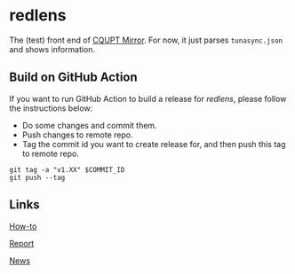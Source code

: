 # redlens
The (test) front end of [CQUPT Mirror](http://mirror.cqupt.edu.cn/). For now, it just parses `tunasync.json` and shows information.

## Build on GitHub Action
If you want to run GitHub Action to build a release for *redlens*, please follow the instructions below:

- Do some changes and commit them.
- Push changes to remote repo.
- Tag the commit id you want to create release for, and then push this tag to remote repo.
```
git tag -a "v1.XX" $COMMIT_ID
git push --tag
```

## Links
[How-to](https://github.com/CQUPTMirror/cqupt-mirrors-howto)

[Report](https://github.com/CQUPTMirror/Report)

[News](https://github.com/CQUPTMirror/MirrorsNews)
